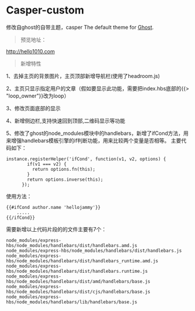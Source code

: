 # Casper-custom
修改自ghost的自带主题，casper
The default theme for [Ghost](http://github.com/tryghost/ghost/).

> 预览地址：

http://hello1010.com

> 新增特性

1、去掉主页的背景图片，主页顶部新增导航栏(使用了headroom.js)

2、主页只显示指定用户的文章（假如要显示此功能，需要把index.hbs底部的{{> "loop_owner"}}改为loop）

3、修改页面底部的显示

4、新增侧边栏,支持快速回到顶部,二维码显示等功能

5、修改了ghost的node_modules模块中的handlebars，新增了ifCond方法，用来增强handlebars模板引擎的if判断功能，用来比较两个变量是否相等。
主要代码如下：

    instance.registerHelper('ifCond', function(v1, v2, options) {
            if(v1 === v2) {
              return options.fn(this);
            }
            return options.inverse(this);
          });

使用方法：

    {{#ifCond author.name 'hellojammy'}}
        .....
    {{/ifCond}}


需要新增以上代码片段的的文件主要有7个：

    node_modules/express-hbs/node_modules/handlebars/dist/handlebars.amd.js
    node_modules/express-hbs/node_modules/handlebars/dist/handlebars.js
    node_modules/express-hbs/node_modules/handlebars/dist/handlebars_runtime.amd.js
    node_modules/express-hbs/node_modules/handlebars/dist/handlebars.runtime.js
    node_modules/express-hbs/node_modules/handlebars/dist/amd/handlebars/base.js
    node_modules/express-hbs/node_modules/handlebars/dist/cjs/handlebars/base.js
    node_modules/express-hbs/node_modules/handlebars/lib/handlebars/base.js
